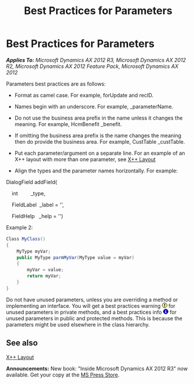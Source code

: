 ﻿---
title: Best Practices for Parameters
TOCTitle: Best Practices for Parameters
ms:assetid: 6d8caa01-be6f-4d21-a49b-be6f6d1481f2
ms:mtpsurl: https://msdn.microsoft.com/en-us/library/Aa610793(v=AX.60)
ms:contentKeyID: 35244803
ms.date: 05/18/2015
mtps_version: v=AX.60
dev_langs:
- csharp
---

# Best Practices for Parameters 


_**Applies To:** Microsoft Dynamics AX 2012 R3, Microsoft Dynamics AX 2012 R2, Microsoft Dynamics AX 2012 Feature Pack, Microsoft Dynamics AX 2012_

Parameters best practices are as follows:

  - Format as camel case. For example, forUpdate and recID.

  - Names begin with an underscore. For example, \_parameterName.

  - Do not use the business area prefix in the name unless it changes the meaning. For example, HcmBenefit \_benefit.

  - If omitting the business area prefix is the name changes the meaning then do provide the business area. For example, CustTable \_custTable.

  - Put each parameter/argument on a separate line. For an example of an X++ layout with more than one parameter, see [X++ Layout](x-layout.md)

  - Align the types and the parameter names horizontally. For example:

DialogField addField(

    int         \_type,

    FieldLabel  \_label = '',

    FieldHelp   \_help = '')

Example 2:

``` csharp
Class MyClass()
{ 
    MyType myVar;
    public MyType parmMyVar(MyType value = myVar)
    {
        myVar = value;
        return myVar;
    }
}
```

 Do not have unused parameters, unless you are overriding a method or implementing an interface. You will get a best practices warning ![Warning icon](images/Aa658028.WarningIcon(en-us,AX.60).gif "Warning icon") for unused parameters in private methods, and a best practices info ![Information icon](images/Aa658028.InfoIcon(en-us,AX.60).gif "Information icon") for unused parameters in public and protected methods. This is because the parameters might be used elsewhere in the class hierarchy.

## See also

[X++ Layout](x-layout.md)

  
**Announcements:** New book: "Inside Microsoft Dynamics AX 2012 R3" now available. Get your copy at the [MS Press Store](https://www.microsoftpressstore.com/store/inside-microsoft-dynamics-ax-2012-r3-9780735685109).

